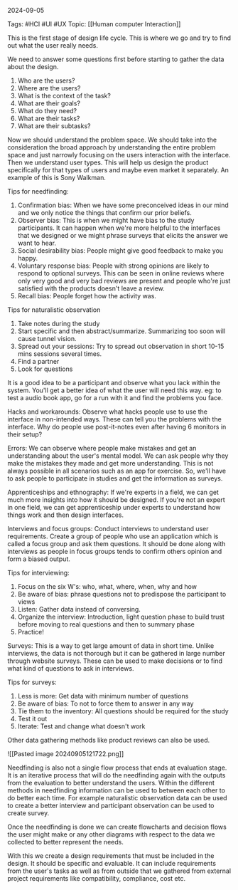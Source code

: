 2024-09-05

Tags: #HCI #UI #UX
Topic: [[Human computer Interaction]]

This is the first stage of design life cycle. This is where we go and try to find out what the user really needs.

We need to answer some questions first before starting to gather the data about the design.
1. Who are the users?
2. Where are the users?
3. What is the context of the task?
4. What are their goals?
5. What do they need?
6. What are their tasks?
7. What are their subtasks?

Now we should understand the problem space. We should take into the consideration the broad approach by understanding the entire problem space and just narrowly focusing on the users interaction with the interface.
Then we understand user types. This will help us design the product specifically for that types of users and maybe even market it separately. An example of this is Sony Walkman.

Tips for needfinding:
1. Confirmation bias: When we have some preconceived ideas in our mind and we only notice the things that confirm our prior beliefs. 
2. Observer bias: This is when we might have bias to the study participants. It can happen when we're more helpful to the interfaces that we designed or we might phrase surveys that elicits the answer we want to hear. 
3. Social desirability bias: People might give good feedback to make you happy.
4. Voluntary response bias: People with strong opinions are likely to respond to optional surveys. This can be seen in online reviews where only very good and very bad reviews are present and people who're just satisfied with the products doesn't leave a review.
5. Recall bias: People forget how the activity was.

Tips for naturalistic observation
1. Take notes during the study
2. Start specific and then abstract/summarize. Summarizing too soon will cause tunnel vision.
3. Spread out your sessions: Try to spread out observation in short 10-15 mins sessions several times.
4. Find a partner
5. Look for questions

It is a good idea to be a participant and observe what you lack within the system. You'll get a better idea of what the user will need this way. eg: to test a audio book app, go for a run with it and find the problems you face.

Hacks and workarounds: Observe what hacks people use to use the interface in non-intended ways. These can tell you the problems with the interface. Why do people use post-it-notes even after having 6 monitors in their setup?

Errors: We can observe where people make mistakes and get an understanding about the user's mental model. We can ask people why they make the mistakes they made and get more understanding. This is not always possible in all scenarios such as an app for exercise. So, we'll have to ask people to participate in studies and get the information as surveys.

Apprenticeships and ethnography: If we're experts in a field, we can get much more insights into how it should be designed. If you're not an expert in one field, we can get apprenticeship under experts to understand how things work and then design interfaces.

Interviews and focus groups: Conduct interviews to understand user requirements. Create a group of people who use an application which is called a focus group and ask them questions. It should be done along with interviews as people in focus groups tends to confirm others opinion and form a biased output.

Tips for interviewing:
1. Focus on the six W's: who, what, where, when, why and how
2. Be aware of bias: phrase questions not to predispose the participant to views
3. Listen: Gather data instead of conversing. 
4. Organize the interview: Introduction, light question phase to build trust before moving to real questions and then to summary phase
5. Practice!

Surveys: This is a way to get large amount of data in short time. Unlike interviews, the data is not thorough but it can be gathered in large number through website surveys. These can be used to make decisions or to find what kind of questions to ask in interviews.

Tips for surveys:
1. Less is more: Get data with minimum number of questions
2. Be aware of bias: To not to force them to answer in any way
3. Tie them to the inventory: All questions should be required for the study
4. Test it out
5. Iterate: Test and change what doesn't work

Other data gathering methods like product reviews can also be used.

![[Pasted image 20240905121722.png]]

Needfinding is also not a single flow process that ends at evaluation stage. It is an iterative process that will do the needfinding again with the outputs from the evaluation to better understand the users. Within the different methods in needfinding information can be used to between each other to do better each time. For example naturalistic observation data can be used to create a better interview and participant observation can be used to create survey.

Once the needfinding is done we can create flowcharts and decision flows the user might make or any other diagrams with respect to the data we collected to better represent the needs.

With this we create a design requirements that must be included in the design. It should be specific and evaluable. It can include requirements from the user's tasks as well as from outside that we gathered from external project requirements like compatibility, compliance, cost etc.
